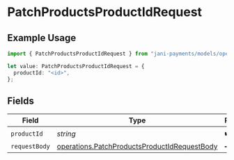 # PatchProductsProductIdRequest

## Example Usage

```typescript
import { PatchProductsProductIdRequest } from "jani-payments/models/operations";

let value: PatchProductsProductIdRequest = {
  productId: "<id>",
};
```

## Fields

| Field                                                                                                        | Type                                                                                                         | Required                                                                                                     | Description                                                                                                  |
| ------------------------------------------------------------------------------------------------------------ | ------------------------------------------------------------------------------------------------------------ | ------------------------------------------------------------------------------------------------------------ | ------------------------------------------------------------------------------------------------------------ |
| `productId`                                                                                                  | *string*                                                                                                     | :heavy_check_mark:                                                                                           | N/A                                                                                                          |
| `requestBody`                                                                                                | [operations.PatchProductsProductIdRequestBody](../../models/operations/patchproductsproductidrequestbody.md) | :heavy_minus_sign:                                                                                           | N/A                                                                                                          |